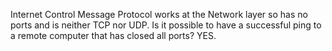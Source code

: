 Internet Control Message Protocol works at the Network layer so has no ports and is neither TCP nor UDP.
Is it possible to have a successful ping to a remote computer that has closed all ports? YES.

